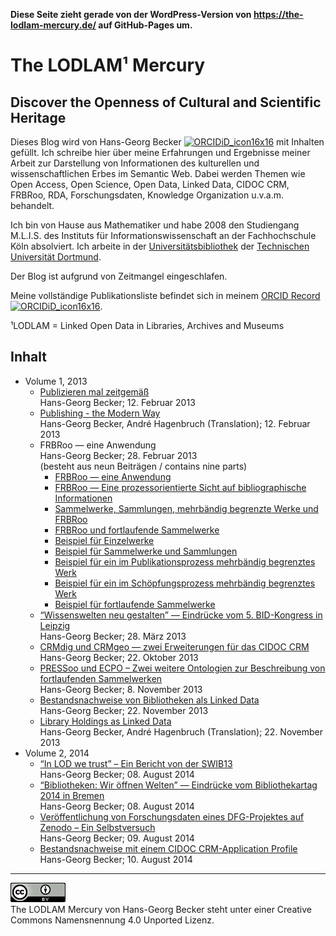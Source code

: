 **Diese Seite zieht gerade von der WordPress-Version von https://the-lodlam-mercury.de/ auf GitHub-Pages um.**

# The LODLAM¹ Mercury

## Discover the Openness of Cultural and Scientific Heritage

Dieses Blog wird von Hans-Georg Becker [![ORCIDiD_icon16x16](https://info.orcid.org/wp-content/uploads/2020/12/ORCIDiD_icon16x16.png)](https://orcid.org/0000-0003-0432-294X) mit Inhalten gefüllt. Ich schreibe hier über meine Erfahrungen und Ergebnisse meiner Arbeit zur Darstellung von Informationen des kulturellen und wissenschaftlichen Erbes im Semantic Web. Dabei werden Themen wie Open Access, Open Science, Open Data, Linked Data, CIDOC CRM, FRBRoo, RDA, Forschungsdaten, Knowledge Organization u.v.a.m. behandelt.

Ich bin von Hause aus Mathematiker und habe 2008 den Studiengang M.L.I.S. des Instituts für Informationswissenschaft an der Fachhochschule Köln absolviert. Ich arbeite in der [Universitätsbibliothek](https://www.ub.tu-dortmund.de/) der [Technischen Universität Dortmund](https://www.tu-dortmund.de/).

Der Blog ist aufgrund von Zeitmangel eingeschlafen.

Meine vollständige Publikationsliste befindet sich in meinem [ORCID Record ![ORCIDiD_icon16x16](https://info.orcid.org/wp-content/uploads/2020/12/ORCIDiD_icon16x16.png)](https://orcid.org/0000-0003-0432-294X).

¹LODLAM = Linked Open Data in Libraries, Archives and Museums

## Inhalt

* Volume 1, 2013
  * [Publizieren mal zeitgemäß](2013/02/12/publizieren-mal-zeitgemaess.md)\
    Hans-Georg Becker; 12. Februar 2013
  * [Publishing - the Modern Way](2013/02/12/publishing-the-modern-way.md)\
    Hans-Georg Becker, André Hagenbruch (Translation); 12. Februar 2013  
  * FRBRoo — eine Anwendung\
    Hans-Georg Becker; 28. Februar 2013\
    (besteht aus neun Beiträgen / contains nine parts)
    * [FRBRoo — eine Anwendung](2013/02/15/frbroo-eine-anwendung.md)
    * [FRBRoo — Eine prozessorientierte Sicht auf bibliographische Informationen](2013/02/16/frbroo-eine-prozessorientierte-sicht-auf-bibliographische-informationen.md)
    * [Sammelwerke, Sammlungen, mehrbändig begrenzte Werke und FRBRoo](2013/02/17/sammelwerke-sammlungen-mehrbaendig-begrenzte-werke-und-frbroo.md)
    * [FRBRoo und fortlaufende Sammelwerke](2013/02/28/frbroo-und-fortlaufende-sammelwerke.md)
    * [Beispiel für Einzelwerke](2013/02/16/beispiel-frbroo-fuer-einzelwerke.md)
    * [Beispiel für Sammelwerke und Sammlungen](2013/02/17/beispiel-frbroo-fur-sammelwerke-und-sammlungen-example-frbroo-for-aggregation-works.md)
    * [Beispiel für ein im Publikationsprozess mehrbändig begrenztes Werk](2013/02/17/beispiele-frbroo-fur-mehrbaendig-begrenzte-werke-examples-frbroo-for-multivolume-works.md)
    * [Beispiel für ein im Schöpfungsprozess mehrbändig begrenztes Werk](2013/02/17/)
    * [Beispiel für fortlaufende Sammelwerke](2013/02/28/beispiele-frbroo-und-fortlaufende-sammelwerke.md)
  * [“Wissenswelten neu gestalten” — Eindrücke vom 5. BID-Kongress in Leipzig](2013/03/28/wissenswelten-neu-gestalten-eindrucke-vom-5-bid-kongress-in-leipzig.md)\
    Hans-Georg Becker; 28. März 2013
  * [CRMdig und CRMgeo — zwei Erweiterungen für das CIDOC CRM](2013/10/22/crmdig-und-crmgeo-zwei-erweiterungen-fur-das-cidoc-crm.md)\
    Hans-Georg Becker; 22. Oktober 2013
  * [PRESSoo und ECPO – Zwei weitere Ontologien zur Beschreibung von fortlaufenden Sammelwerken](2013/11/08/pressoo-und-ecpo-zwei-weitere-ontologien-zur-beschreibung-von-fortlaufenden-sammelwerken.md)\
    Hans-Georg Becker; 8. November 2013
  * [Bestandsnachweise von Bibliotheken als Linked Data](2013/11/22/bestandsnachweise-von-bibliotheken-als-linked-data.md)\
    Hans-Georg Becker; 22. November 2013
  * [Library Holdings as Linked Data](2013/11/22/library-holdings-as-linked-data.md)\
    Hans-Georg Becker, André Hagenbruch (Translation); 22. November 2013
* Volume 2, 2014
  *  [“In LOD we trust” – Ein Bericht von der SWIB13](2014/08/08/in-lod-we-trust-ein-bericht-von-der-swib13.md)\
    Hans-Georg Becker; 08. August 2014
  *  [“Bibliotheken: Wir öffnen Welten” — Eindrücke vom Bibliothekartag 2014 in Bremen](2014/08/08/bibliotheken-wir-oeffnen-welten-eindruecke-vom-bibliothekartag-2014-in-bremen.md)\
    Hans-Georg Becker; 08. August 2014
  *  [Veröffentlichung von Forschungsdaten eines DFG-Projektes auf Zenodo – Ein Selbstversuch](2014/08/09/veroeffentlichung-von-forschungsdaten-eines-dfg-projektes-auf-zenodo-ein-selbstversuch.md)\
    Hans-Georg Becker; 09. August 2014
  *  [Bestandsnachweise mit einem CIDOC CRM-Application Profile](2014/08/10/bestandsnachweise-mit-einem-cidoc-crm-application-profile.md)\
    Hans-Georg Becker; 10. August 2014

***

![The LODLAM Mercury von Hans-Georg Becker steht unter einer Creative Commons Namensnennung 4.0 Unported Lizenz.](./cc_by_88x31.png)\
The LODLAM Mercury von Hans-Georg Becker steht unter einer Creative Commons Namensnennung 4.0 Unported Lizenz.